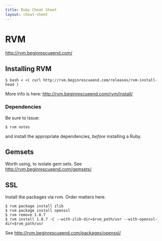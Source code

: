 ```yaml
---
title: Ruby Cheat Sheet
layout: cheat-sheet
---
```


# RVM

<http://rvm.beginrescueend.com/>

## Installing RVM

    $ bash < <( curl http://rvm.beginrescueend.com/releases/rvm-install-head )

More info is here: <http://rvm.beginrescueend.com/rvm/install/>

### Dependencies

Be sure to issue:

    $ rvm notes

and install the appropriate dependencies, *before* installing a Ruby.

## Gemsets

Worth using, to isolate gem sets. See <http://rvm.beginrescueend.com/gemsets/>

## SSL

Install the packages via rvm. Order matters here.

    $ rvm package install zlib
    $ rvm package install openssl
    $ rvm remove 1.8.7
    $ rvm install 1.8.7 -C --with-zlib-dir=$rvm_path/usr --with-openssl-dir=$rvm_path/usr

See <http://rvm.beginrescueend.com/packages/openssl/>
